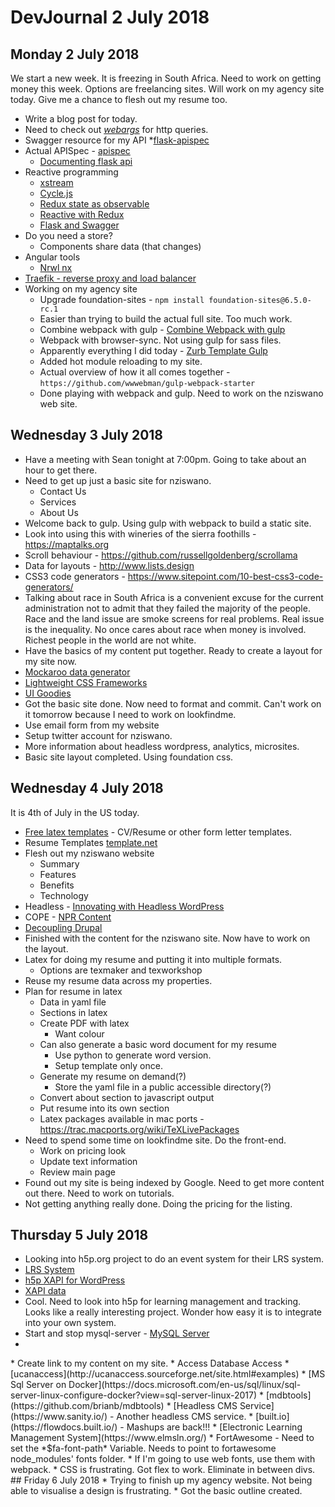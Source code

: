 # DevJournal 2 July 2018
## Monday 2 July 2018
We start a new week. It is freezing in South Africa. Need to work on getting money this week. Options are freelancing sites.
Will work on my agency site today. Give me a chance to flesh out my resume too.

* Write a blog post for today.
* Need to check out *[webargs](https://webargs.readthedocs.io/en/latest/)* for http queries.
* Swagger resource for my API *[flask-apispec](https://github.com/jmcarp/flask-apispec)
* Actual APISpec - [apispec](http://apispec.readthedocs.io/en/latest/)
    * [Documenting flask api](https://dev.to/djiit/documenting-your-flask-powered-api-like-a-boss-9eo)
* Reactive programming
    * [xstream](http://staltz.github.io/xstream/)
    * [Cycle.js](https://cycle.js.org/)
    * [Redux state as observable](https://medium.com/@fahad19/streaming-redux-state-as-an-observable-with-rxjs-390a8f7bc08c)
    * [Reactive with Redux](https://ivanjov.com/reactive-redux-state-with-rxjs/)
    * [Flask and Swagger](https://medium.com/@tiangolo/full-stack-modern-web-applications-using-python-flask-docker-swagger-and-more-b6609dedb747)
* Do you need a store?
    * Components share data (that changes)
* Angular tools
    * [Nrwl nx](https://nrwl.io/nx)
* [Traefik - reverse proxy and load balancer](https://docs.traefik.io/)
* Working on my agency site
    * Upgrade foundation-sites - `npm install foundation-sites@6.5.0-rc.1`
    * Easier than trying to build the actual full site. Too much work.
    * Combine webpack with gulp - [Combine Webpack with gulp](https://css-tricks.com/combine-webpack-gulp-4/)
    * Webpack with browser-sync. Not using gulp for sass files.
    * Apparently everything I did today - [Zurb Template Gulp](https://github.com/zurb/foundation-zurb-template/blob/master/gulpfile.babel.js)
    * Added hot module reloading to my site. 
    * Actual overview of how it all comes together - `https://github.com/wwwebman/gulp-webpack-starter`
    * Done playing with webpack and gulp. Need to work on the nziswano web site.
## Wednesday 3 July 2018
* Have a meeting with Sean tonight at 7:00pm. Going to take about an hour to get there.
* Need to get up just a basic site for nziswano.
    * Contact Us
    * Services
    * About Us
* Welcome back to gulp. Using gulp with webpack to build a static site.
* Look into using this with wineries of the sierra foothills - https://maptalks.org
* Scroll behaviour - https://github.com/russellgoldenberg/scrollama
* Data for layouts - http://www.lists.design
* CSS3 code generators - https://www.sitepoint.com/10-best-css3-code-generators/
* Talking about race in South Africa is a convenient excuse for the current administration not to admit that they failed the majority of the people. Race and the land issue are smoke screens for real problems. Real issue is the inequality. No once cares about race when money is involved. Richest people in the world are not white.
* Have the basics of my content put together. Ready to create a layout for my site now.
* [Mockaroo data generator](https://www.mockaroo.com)
* [Lightweight CSS Frameworks](https://speckyboy.com/responsive-lightweight-css-frameworks/)
* [UI Goodies](http://uigoodies.com/content.html)
* Got the basic site done. Now need to format and commit. Can't work on it tomorrow because I need to work on lookfindme.
* Use email form from my website
* Setup twitter account for nziswano.
* More information about headless wordpress, analytics, microsites.
* Basic site layout completed. Using foundation css.
## Wednesday 4 July 2018
It is 4th of July in the US today. 
* [Free latex templates](http://www.latextemplates.com/) - CV/Resume or other form letter templates.
* Resume Templates [template.net](https://www.template.net/business/resume/professional-resume-template/)
* Flesh out my nziswano website
    * Summary
    * Features
    * Benefits
    * Technology
* Headless - [Innovating with Headless WordPress](https://torquemag.io/2017/10/innovating-with-headless-wordpress/)
* COPE - [NPR Content](https://www.programmableweb.com/news/content-modularity-more-just-data-normalization/2009/10/21)
* [Decoupling Drupal](http://www.pixotech.com/decoupling-drupal/)
* Finished with the content for the nziswano site. Now have to work on the layout.
* Latex for doing my resume and putting it into multiple formats.
    * Options are texmaker and texworkshop
* Reuse my resume data across my properties.
* Plan for resume in latex
    * Data in yaml file
    * Sections in latex
    * Create PDF with latex
        * Want colour
    * Can also generate a basic word document for my resume
        * Use python to generate word version.
        * Setup template only once.
    * Generate my resume on demand(?)
        * Store the yaml file in a public accessible directory(?)
    * Convert about section to javascript output
    * Put resume into its own section
    * Latex packages available in mac ports - https://trac.macports.org/wiki/TeXLivePackages
* Need to spend some time on lookfindme site. Do the front-end.
    * Work on pricing look
    * Update text information
    * Review main page
* Found out my site is being indexed by Google. Need to get more content out there. Need to work on tutorials.
* Not getting anything really done. Doing the pricing for the listing.
## Thursday 5 July 2018
* Looking into h5p.org project to do an event system for their LRS system.
* [LRS System](https://www.td.org/insights/do-you-need-an-xapi-learning-record-store)
* [h5p XAPI for WordPress](https://wordpress.org/plugins/wp-h5p-xapi/)
* [XAPI data](https://xapi.com/layer-3-free-the-data/)
* Cool. Need to look into h5p for learning management and tracking. Looks like a really interesting project. Wonder how easy it is to integrate into your own system.
* Start and stop mysql-server - [MySQL Server](https://trac.macports.org/wiki/howto/MySQL)
* <link rel="alternate" type="application/rss+xml" title="Daily Maverick &raquo; Feed" href="https://www.dailymaverick.co.za/feed/" />
<link rel="alternate" type="application/rss+xml" title="Daily Maverick &raquo; Comments Feed" href="https://www.dailymaverick.co.za/comments/feed/" />
* Create link to my content on my site.
* Access Database Access
    * [ucanaccess](http://ucanaccess.sourceforge.net/site.html#examples)
    * [MS Sql Server on Docker](https://docs.microsoft.com/en-us/sql/linux/sql-server-linux-configure-docker?view=sql-server-linux-2017)
    * [mdbtools](https://github.com/brianb/mdbtools)
* [Headless CMS Service](https://www.sanity.io/) - Another headless CMS service.
* [built.io](https://flowdocs.built.io/) - Mashups are back!!!
* [Electronic Learning Management System](https://www.elmsln.org/)
* FortAwesome - Need to set the *$fa-font-path* Variable. Needs to point to fortawesome node_modules' fonts folder.
* If I'm going to use web fonts, use them with webpack.
* CSS is frustrating. Got flex to work. Eliminate in between divs.
## Friday 6 July 2018
* Trying to finish up my agency website. Not being able to visualise a design is frustrating.
* Got the basic outline created.